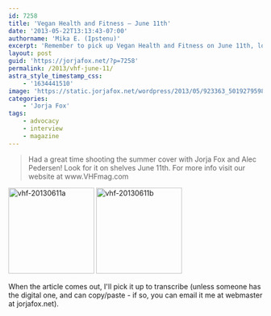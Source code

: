 ```yaml
---
id: 7258
title: 'Vegan Health and Fitness — June 11th'
date: '2013-05-22T13:13:43-07:00'
authorname: 'Mika E. (Ipstenu)'
excerpt: 'Remember to pick up Vegan Health and Fitness on June 11th, look for Jorja on the cover!'
layout: post
guid: 'https://jorjafox.net/?p=7258'
permalink: /2013/vhf-june-11/
astra_style_timestamp_css:
    - '1634441510'
image: 'https://static.jorjafox.net/wordpress/2013/05/923363_501927959856800_310047244_n.jpg'
categories:
    - 'Jorja Fox'
tags:
    - advocacy
    - interview
    - magazine
---
```


<blockquote>Had a great time shooting the summer cover with Jorja Fox and Alec Pedersen! Look for it on shelves June 11th. For more info visit our website at www.VHFmag.com</blockquote>

<a title="vhf-20130611a" href="https://jorjafox.net/gallery/media/covers/vhf-20130611a.jpg" rel="showcase"><img alt="vhf-20130611a" src="https://jorjafox.net/gallery/cache/media/covers/vhf-20130611a_200_cw200_ch200_thumb.jpg" width="170" height="170" /></a> <a title="vhf-20130611b" href="https://jorjafox.net/gallery/media/covers/vhf-20130611b.jpg" rel="showcase"><img alt="vhf-20130611b" src="https://jorjafox.net/gallery/cache/media/covers/vhf-20130611b_200_cw200_ch200_thumb.jpg" width="170" height="170" /></a>

When the article comes out, I'll pick it up to transcribe (unless someone has the digital one, and can copy/paste - if so, you can email it me at webmaster at jorjafox.net).
